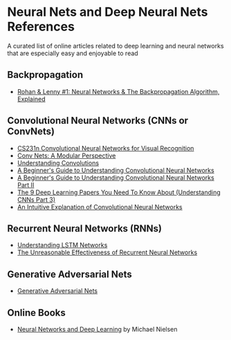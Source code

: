 # Neural Nets and Deep Neural Nets References
A curated list of online articles related to deep learning and neural networks that are especially easy and enjoyable to read

## Backpropagation
- [Rohan & Lenny #1: Neural Networks & The Backpropagation Algorithm, Explained](https://ayearofai.com/rohan-lenny-1-neural-networks-the-backpropagation-algorithm-explained-abf4609d4f9d)

## Convolutional Neural Networks (CNNs or ConvNets)
- [CS231n Convolutional Neural Networks for Visual Recognition](http://cs231n.github.io/convolutional-networks/)
- [Conv Nets: A Modular Perspective](http://colah.github.io/posts/2014-07-Conv-Nets-Modular/)
- [Understanding Convolutions](http://colah.github.io/posts/2014-07-Understanding-Convolutions/)
- [A Beginner's Guide to Understanding Convolutional Neural Networks](https://adeshpande3.github.io/adeshpande3.github.io/A-Beginner's-Guide-To-Understanding-Convolutional-Neural-Networks/)
- [A Beginner's Guide to Understanding Convolutional Neural Networks Part II](https://adeshpande3.github.io/adeshpande3.github.io/A-Beginner's-Guide-To-Understanding-Convolutional-Neural-Networks-Part-2/)
- [The 9 Deep Learning Papers You Need To Know About (Understanding CNNs Part 3)](https://adeshpande3.github.io/adeshpande3.github.io/The-9-Deep-Learning-Papers-You-Need-To-Know-About.html)
- [An Intuitive Explanation of Convolutional Neural Networks](https://ujjwalkarn.me/2016/08/11/intuitive-explanation-convnets/)

## Recurrent Neural Networks (RNNs)
- [Understanding LSTM Networks](http://colah.github.io/posts/2015-08-Understanding-LSTMs/)
- [The Unreasonable Effectiveness of Recurrent Neural Networks](http://karpathy.github.io/2015/05/21/rnn-effectiveness/) 

## Generative Adversarial Nets
- [Generative Adversarial Nets](https://adeshpande3.github.io/adeshpande3.github.io/Deep-Learning-Research-Review-Week-1-Generative-Adversarial-Nets)

## Online Books
- [Neural Networks and Deep Learning](http://neuralnetworksanddeeplearning.com/) by Michael Nielsen
